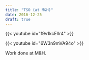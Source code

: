 ```yaml
---
title: "TSO (at M&H)"
date: 2016-12-25
draft: true
---
```


{{< youtube id="f9v1kcElIr4" >}}

{{< youtube id="6W3n9mVA94o" >}}

Work done at M&H.